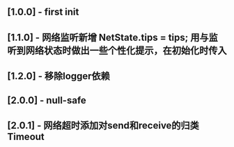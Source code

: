 ## [1.0.0] - first init

## [1.1.0] - 网络监听新增 NetState.tips = tips; 用与监听到网络状态时做出一些个性化提示，在初始化时传入

## [1.2.0] - 移除logger依赖

## [2.0.0] - null-safe

## [2.0.1] - 网络超时添加对send和receive的归类Timeout

